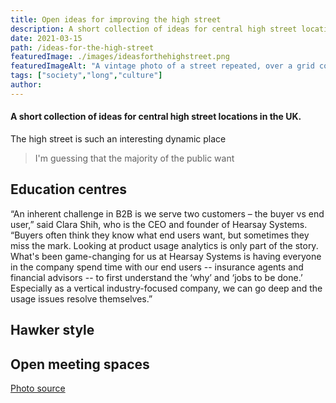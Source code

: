 ```yaml
---
title: Open ideas for improving the high street
description: A short collection of ideas for central high street locations in the UK.
date: 2021-03-15
path: /ideas-for-the-high-street
featuredImage: ./images/ideasforthehighstreet.png
featuredImageAlt: "A vintage photo of a street repeated, over a grid continuously."
tags: ["society","long","culture"]
author:
---
```

#### A short collection of ideas for central high street locations in the UK.

The high street is such an interesting dynamic place

>I'm guessing that the majority of the public want

## Education centres

“An inherent challenge in B2B is we serve two customers – the buyer vs end user,” said Clara Shih, who is the CEO and founder of Hearsay Systems. “Buyers often think they know what end users want, but sometimes they miss the mark. Looking at product usage analytics is only part of the story. What's been game-changing for us at Hearsay Systems is having everyone in the company spend time with our end users -- insurance agents and financial advisors -- to first understand the ‘why’ and ‘jobs to be done.’ Especially as a vertical industry-focused company, we can go deep and the usage issues resolve themselves.”

## Hawker style

## Open meeting spaces

[Photo source](https://www.flickr.com/photos/britishlibrary/11208441895/)
